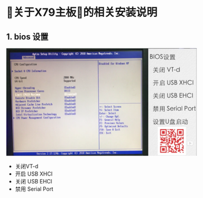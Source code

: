 # 关于X79主板的相关安装说明

## 1. bios 设置

![bios设置](/images/bios设置.png)

* 关闭VT-d
* 开启 USB XHCI
* 关闭 USB EHCI
* 禁用 Serial Port
